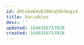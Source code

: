 ```yaml
---
id: ddtoke64u6280xa59r0ugi4
title: Variables
desc: ''
updated: 1646356753928
created: 1646356753928
---
```


